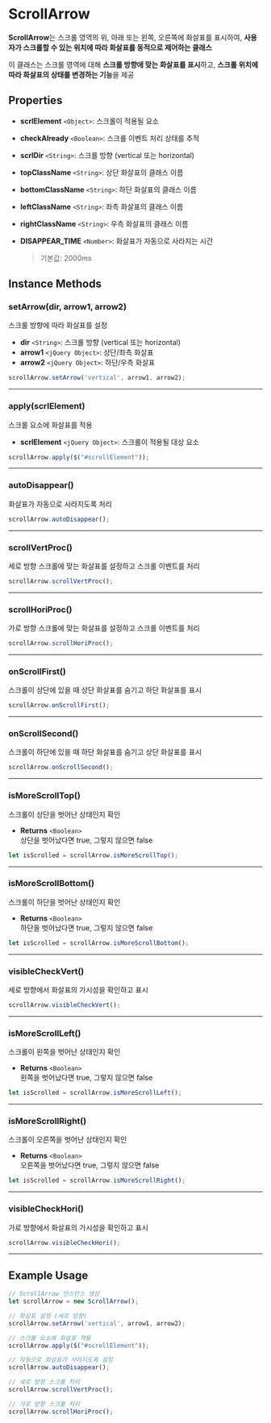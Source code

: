 # ScrollArrow

**ScrollArrow**는 스크롤 영역의 위, 아래 또는 왼쪽, 오른쪽에 화살표를 표시하여, **사용자가 스크롤할 수 있는 위치에 따라 화살표를 동적으로 제어하는 클래스**

이 클래스는 스크롤 영역에 대해 **스크롤 방향에 맞는 화살표를 표시**하고, **스크롤 위치에 따라 화살표의 상태를 변경하는 기능**을 제공

## Properties

* **scrlElement** `<Object>`: 스크롤이 적용될 요소
* **checkAlready** `<Boolean>`: 스크롤 이벤트 처리 상태를 추적
* **scrlDir** `<String>`: 스크롤 방향 (vertical 또는 horizontal)
* **topClassName** `<String>`: 상단 화살표의 클래스 이름
* **bottomClassName** `<String>`: 하단 화살표의 클래스 이름
* **leftClassName** `<String>`: 좌측 화살표의 클래스 이름
* **rightClassName** `<String>`: 우측 화살표의 클래스 이름
*   **DISAPPEAR\_TIME** `<Number>`: 화살표가 자동으로 사라지는 시간

    > 기본값: 2000ms

## Instance Methods

### setArrow(dir, arrow1, arrow2)

스크롤 방향에 따라 화살표를 설정

* **dir** `<String>`: 스크롤 방향 (vertical 또는 horizontal)
* **arrow1** `<jQuery Object>`: 상단/좌측 화살표
* **arrow2** `<jQuery Object>`: 하단/우측 화살표

```js
scrollArrow.setArrow('vertical', arrow1, arrow2);
```

***

### apply(scrlElement)

스크롤 요소에 화살표를 적용

* **scrlElement** `<jQuery Object>`: 스크롤이 적용될 대상 요소

```js
scrollArrow.apply($("#scrollElement"));
```

***

### autoDisappear()

화살표가 자동으로 사라지도록 처리

```js
scrollArrow.autoDisappear();
```

***

### scrollVertProc()

세로 방향 스크롤에 맞는 화살표를 설정하고 스크롤 이벤트를 처리

```js
scrollArrow.scrollVertProc();
```

***

### scrollHoriProc()

가로 방향 스크롤에 맞는 화살표를 설정하고 스크롤 이벤트를 처리

```js
scrollArrow.scrollHoriProc();
```

***

### onScrollFirst()

스크롤이 상단에 있을 때 상단 화살표를 숨기고 하단 화살표를 표시

```js
scrollArrow.onScrollFirst();
```

***

### onScrollSecond()

스크롤이 하단에 있을 때 하단 화살표를 숨기고 상단 화살표를 표시

```js
scrollArrow.onScrollSecond();
```

***

### isMoreScrollTop()

스크롤이 상단을 벗어난 상태인지 확인

* **Returns** `<Boolean>`\
  상단을 벗어났다면 true, 그렇지 않으면 false

```js
let isScrolled = scrollArrow.isMoreScrollTop();
```

***

### isMoreScrollBottom()

스크롤이 하단을 벗어난 상태인지 확인

* **Returns** `<Boolean>`\
  하단을 벗어났다면 true, 그렇지 않으면 false

```js
let isScrolled = scrollArrow.isMoreScrollBottom();
```

***

### visibleCheckVert()

세로 방향에서 화살표의 가시성을 확인하고 표시

```js
scrollArrow.visibleCheckVert();
```

***

### isMoreScrollLeft()

스크롤이 왼쪽을 벗어난 상태인지 확인

* **Returns** `<Boolean>`\
  왼쪽을 벗어났다면 true, 그렇지 않으면 false

```js
let isScrolled = scrollArrow.isMoreScrollLeft();
```

***

### isMoreScrollRight()

스크롤이 오른쪽을 벗어난 상태인지 확인

* **Returns** `<Boolean>`\
  오른쪽을 벗어났다면 true, 그렇지 않으면 false

```js
let isScrolled = scrollArrow.isMoreScrollRight();
```

***

### visibleCheckHori()

가로 방향에서 화살표의 가시성을 확인하고 표시

```js
scrollArrow.visibleCheckHori();
```

***

## Example Usage

```js
// ScrollArrow 인스턴스 생성
let scrollArrow = new ScrollArrow();

// 화살표 설정 (세로 방향)
scrollArrow.setArrow('vertical', arrow1, arrow2);

// 스크롤 요소에 화살표 적용
scrollArrow.apply($("#scrollElement"));

// 자동으로 화살표가 사라지도록 설정
scrollArrow.autoDisappear();

// 세로 방향 스크롤 처리
scrollArrow.scrollVertProc();

// 가로 방향 스크롤 처리
scrollArrow.scrollHoriProc();
```
